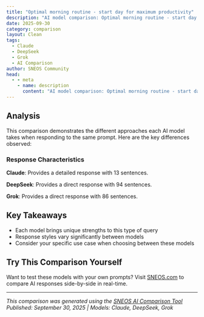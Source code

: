 ```yaml
---
title: "Optimal morning routine - start day for maximum productivity"
description: "AI model comparison: Optimal morning routine - start day for maximum productivity..."
date: 2025-09-30
category: comparison
layout: Clean
tags:
  - Claude
  - DeepSeek
  - Grok
  - AI Comparison
author: SNEOS Community
head:
  - - meta
    - name: description
      content: "AI model comparison: Optimal morning routine - start day for maximum productivity..."
---
```


<ChatComparison
  title="Optimal morning routine - start day for maximum productivity"
  prompt="Optimal morning routine - start day for maximum productivity"
  :responses='{
    "Claude": "# Optimal Morning Routine for Maximum Productivity\n\n## **Core Framework (First 60-90 minutes)**\n\n### **1. Wake Up Consistently (5-15 minutes)**\n- **Same time daily** (even weekends) to regulate circadian rhythm\n- **No snooze button** - damages sleep quality and alertness\n- **Natural light exposure** immediately upon waking\n\n### **2. Hydrate \u0026 Fuel (10-15 minutes)**\n- **16-20oz water** to combat overnight dehydration\n- **Light, protein-rich breakfast** for sustained energy\n- **Avoid heavy meals** that cause energy crashes\n\n### **3. Movement (10-20 minutes)**\n- **Light exercise** - stretching, yoga, or brief walk\n- **Increases blood flow** and releases endorphins\n- **Enhances cognitive function** for 2-4 hours\n\n### **4. Mental Preparation (15-30 minutes)**\n- **Meditation or breathing exercises** (even 5 minutes helps)\n- **Review daily priorities** - identify top 3 tasks\n- **Visualize successful completion** of key goals\n\n## **Advanced Optimization Strategies**\n\n### **Technology Boundaries**\n- **No phones/emails** for first 30-60 minutes\n- **Reduces reactive mindset** and decision fatigue\n- **Preserves mental energy** for important tasks\n\n### **Environment Setup**\n- **Prepare the night before** - clothes, materials ready\n- **Clean, organized space** reduces mental clutter\n- **Optimal lighting and temperature** for alertness\n\n### **Personalization Factors**\n- **Chronotype matters** - adjust timing to your natural rhythm\n- **Energy audit** - track what activities boost vs. drain you\n- **Gradual implementation** - add one element weekly\n\n## **Sample 60-Minute Routine**\n1. **Wake \u002B Light exposure** (5 min)\n2. **Hydrate \u002B light breakfast** (15 min)\n3. **Movement/stretch** (10 min)\n4. **Meditation/breathing** (10 min)\n5. **Priority planning** (10 min)\n6. **First important task** (10 min start)\n\n## **Key Success Metrics**\n- Consistent energy levels throughout morning\n- Clear mental focus for important tasks\n- Reduced decision fatigue\n- Sense of accomplishment before 9 AM\n\nThe most productive routine is one you can maintain consistently. Start with 2-3 elements and build gradually.",
    "DeepSeek": "Of course. Here is a comprehensive guide to crafting an optimal morning routine for maximum productivity, grounded in neuroscience, psychology, and the habits of highly successful people.\n\nThe goal isn\u0027t to create a rigid, stressful checklist, but a curated sequence of actions that set a positive, intentional, and energized tone for the entire day.\n\n### The Philosophy: Win the Morning, Win the Day\n\nYour morning routine is a \u0022keystone habit\u0022\u2014a single practice that sets off a chain reaction of other positive behaviors. A productive morning creates momentum that carries you through the afternoon, making you more resilient to distractions and stress.\n\n---\n\n### The Core Framework: The 5 Pillars of a Productive Morning\n\nStructure your routine around these five pillars, in this general order:\n\n1.  **Prepare the Night Before** (The Unsung Hero)\n2.  **Awaken with Intention** (The Mindset Shift)\n3.  **Energize the Body** (The Physiological Foundation)\n4.  **Focus the Mind** (The Mental Clarity)\n5.  **Execute Your #1 Priority** (The Productivity Payoff)\n\n---\n\n### Pillar 1: Prepare the Night Before (15 Minutes)\n\nA productive morning starts the night before. This eliminates decision fatigue and chaos from the moment you wake up.\n\n*   **Plan Your Top 3:** Write down the 1-3 Most Important Tasks (MITs) for the next day. Be specific (e.g., \u0022Finish slides 5-10 for presentation,\u0022 not \u0022Work on presentation\u0022).\n*   **Tidy Up:** Spend 10 minutes tidying your living space. A clear space equals a clear mind.\n*   **Prep Essentials:** Lay out your clothes, prep your breakfast (overnight oats, smoothie ingredients), and pack your bag.\n*   **Digital Sunset:** Set a \u0022no-screens\u0022 curfew 60-90 minutes before bed. This improves sleep quality dramatically.\n\n### Pillar 2: Awaken with Intention (First 10 Minutes)\n\nResist the urge to dive into digital noise. Your mind is most impressionable in the first hour.\n\n*   **No \u0022Snooze\u0022:** Snoozing fragments your sleep and causes sleep inertia (grogginess). Place your alarm across the room so you have to get up.\n*   **Hydrate Immediately:** Drink a large glass of water. Your body is dehydrated after 6-8 hours of sleep.\n*   **Get Sunlight:** Within 30 minutes of waking, get 5-15 minutes of natural sunlight. This cues your circadian rhythm, boosts serotonin, and regulates melatonin for better sleep that night.\n*   **Avoid Your Phone:** Do not check email, news, or social media for at least the first 30-60 minutes. This protects your mindset from being hijacked by other people\u0027s agendas.\n\n### Pillar 3: Energize the Body (30-60 Minutes)\n\nGet your blood flowing and body primed for action.\n\n*   **Move Your Body (15-30 min):** This is non-negotiable. It doesn\u0027t have to be a full gym session.\n    *   **Options:** Brisk walk, jogging, yoga, stretching, bodyweight exercises, or a full workout.\n    *   **Benefit:** Releases endorphins, boosts energy, reduces stress, and enhances cognitive function.\n*   **Cold Exposure (1-5 min):** A cold shower or splashing cold water on your face.\n    *   **Benefit:** Shocks the system awake, increases alertness, reduces inflammation, and builds mental resilience.\n*   **Fuel Strategically (15 min):** Eat a high-protein, healthy-fat breakfast. Avoid sugary cereals and pastries.\n    *   **Examples:** Eggs, Greek yogurt with nuts, a protein smoothie.\n    *   **Benefit:** Provides sustained energy without the mid-morning crash.\n\n### Pillar 4: Focus the Mind (15-20 Minutes)\n\nCalm your mind and set a purposeful tone before tackling your tasks.\n\n*   **Mindfulness Practice (10-15 min):**\n    *   **Meditation:** Even 5-10 minutes of focused breathing calms the amygdala (the fear center) and strengthens your focus.\n    *   **Journaling:** Use a method like:\n        *   **Gratitude Journal:** Write 3 things you\u0027re grateful for.\n        *   **The 5-Minute Journal:** \u0022I am grateful for..., What would make today great?, Daily affirmations.\u0022\n        *   **Brain Dump:** Write down everything on your mind to clear mental clutter.\n*   **Consume Uplifting Content (5-10 min):** Read a few pages of a non-fiction book, listen to a motivational podcast, or an educational audiobook. This fills your mind with positive, constructive ideas.\n\n### Pillar 5: Execute Your #1 Priority (60-90 Minutes)\n\nNow, with a clear, energized mind and body, you are ready for your most important work.\n\n*   **Tackle Your MIT First:** Start with the most important and challenging task on your list. This is often called \u0022Eating the Frog.\u0022\n*   **Work in a Time Block:** Use a timer and work for 60-90 minutes of deep, focused work without interruptions (phone on Do Not Disturb, notifications off).\n*   **Benefit:** By completing your most critical task first, you secure a \u0022win\u0022 for the day. No matter what happens later, you\u0027ve made meaningful progress. This creates a powerful sense of accomplishment and reduces anxiety.\n\n---\n\n### Sample Optimal Morning Routines\n\n#### The \u0022Early Riser\u0022 (5:30 AM Wake-up)\n*   **5:30 AM:** Wake up, no snooze. Drink a full glass of water.\n*   **5:35 AM:** Step outside for 10 minutes of sunlight while stretching.\n*   **5:45 AM:** 20-minute workout (yoga, bodyweight circuit, or jog).\n*   **6:05 AM:** Cold shower.\n*   **6:15 AM:** Healthy breakfast while reading a book.\n*   **6:30 AM:** 10-minute meditation and journaling.\n*   **6:45 AM:** Review MITs and plan the day.\n*   **7:00 AM:** Begin deep work on #1 priority.\n\n#### The \u0022Time-Crunched\u0022 (7:00 AM Wake-up)\n*   **7:00 AM:** Wake up, no phone. Hydrate immediately.\n*   **7:05 AM:** 5-minute stretch or 20 jumping jacks to get blood flowing.\n*   **7:10 AM:** Quick, healthy breakfast (prepped the night before).\n*   **7:20 AM:** 5-minute mindfulness breathing exercise.\n*   **7:25 AM:** Review your #1 MIT for the day.\n*   **7:30 AM:** Begin focused work.\n\n### Golden Rules for Success\n\n1.  **Consistency Over Perfection:** It\u0027s better to do a shortened version of your routine every day than the \u0022perfect\u0022 one once a week. Your body and mind thrive on rhythm.\n2.  **Start Small:** If this is new, don\u0027t try to implement everything at once. Start by waking up 15 minutes earlier to drink water and avoid your phone for the first 30 minutes. Add one new habit each week.\n3.  **Customize It:** This is a template, not a dogma. Experiment. If you hate meditation, try journaling. If you despise the cold, take a warm shower. The best routine is the one you will actually *do*.\n4.  **Track Your Progress:** Use a habit tracker to mark your successful days. The visual proof of a streak is a powerful motivator.\n\nBy investing in your morning, you are investing in your entire day. You transition from being reactive to proactive, taking control of your time, energy, and focus from the moment you open your eyes.",
    "Grok": "Creating an optimal morning routine to maximize productivity involves structuring your early hours to align with your goals, boost energy, and set a positive tone for the day. Below is a step-by-step guide to designing a morning routine tailored for productivity. You can adjust it based on your personal needs and schedule.\n\n---\n\n### **Key Principles for an Optimal Morning Routine**\n1. **Consistency**: Stick to a regular wake-up time to regulate your body clock.\n2. **Purpose**: Focus on activities that enhance mental clarity, physical energy, and emotional well-being.\n3. **Avoid Overloading**: Keep the routine simple and sustainable to avoid burnout.\n4. **Preparation**: Plan the night before to reduce decision fatigue in the morning.\n\n---\n\n### **Optimal Morning Routine (Sample Timeline: 5:30 AM - 8:00 AM)**\n\n#### **5:30 AM - Wake Up**\n- **Avoid the Snooze Button**: Place your alarm clock or phone across the room to force yourself out of bed.\n- **Hydrate Immediately**: Drink a glass of water (16-20 oz) to rehydrate after sleep. Add lemon for a refreshing boost and to aid digestion.\n- **Morning Light Exposure**: Open the curtains or step outside for 5-10 minutes to get natural light. This helps regulate your circadian rhythm and boosts alertness.\n\n#### **5:40 AM - Physical Movement (10-20 minutes)**\n- **Light Exercise**: Do a short workout to wake up your body and increase energy. Options:\n  - Stretching or yoga for flexibility and calming the mind.\n  - A quick jog, brisk walk, or bodyweight exercises (push-ups, squats) for cardiovascular health.\n  - Aim for 10-20 minutes to get your heart rate up without exhausting yourself.\n- **Why?** Morning exercise boosts endorphins, improves focus, and enhances metabolism.\n\n#### **6:00 AM - Mindfulness or Mental Preparation (10-15 minutes)**\n- **Meditation or Deep Breathing**: Spend 5-10 minutes practicing mindfulness to reduce stress and improve concentration. Apps like Headspace or Calm can guide you.\n- **Gratitude Practice**: Write down or think of 3 things you\u2019re grateful for to cultivate a positive mindset.\n- **Visualization**: Spend a few minutes visualizing your day\u2014imagine completing your tasks successfully to build confidence and motivation.\n- **Why?** Mental preparation sets an intentional tone for the day and reduces anxiety.\n\n#### **6:15 AM - Plan Your Day (10 minutes)**\n- **Review Goals and Priorities**: Look at your to-do list (ideally prepared the night before) and identify the top 3 tasks you must accomplish (MITs - Most Important Tasks).\n- **Time Blocking**: Allocate specific times for deep work, meetings, and breaks to stay focused.\n- **Why?** A clear plan minimizes procrastination and keeps you aligned with your goals.\n\n#### **6:25 AM - Personal Hygiene and Nutrition (30-45 minutes)**\n- **Morning Hygiene**: Brush your teeth, wash your face, shower if needed, and get dressed. Looking and feeling fresh boosts confidence.\n- **Healthy Breakfast**: Fuel your body with a balanced meal. Examples:\n  - High-protein: Eggs, Greek yogurt, or a protein smoothie.\n  - Healthy carbs: Oatmeal with fruit or whole-grain toast with avocado.\n  - Hydration: Pair breakfast with water, green tea, or black coffee (limit caffeine to 1-2 cups to avoid crashes).\n- **Why?** Proper nutrition and hygiene improve physical and mental energy for the day ahead.\n\n#### **7:10 AM - Deep Work or Learning (30-60 minutes)**\n- **Tackle High-Priority Work**: Use this time for your most important or cognitively demanding task (writing, problem-solving, or creative work). Your mind is often freshest in the morning.\n- **Alternative - Skill Development**: Spend this time reading, learning a new skill, or listening to a podcast related to your goals.\n- **Why?** Early mornings are often free from distractions, making them ideal for focused work.\n\n#### **8:00 AM - Transition to Your Day**\n- **Quick Review**: Check emails or messages briefly (set a 5-10 minute limit to avoid getting sucked in).\n- **Positive Mindset**: Take a deep breath, smile, and affirm your readiness to handle the day.\n- **Why?** A smooth transition prevents feeling rushed or overwhelmed as you dive into your schedule.\n\n---\n\n### **Additional Tips for Success**\n1. **Prep the Night Before**:\n   - Lay out clothes, pack your bag, and prepare breakfast ingredients.\n   - Write your to-do list and set up your workspace.\n   - Aim for 7-9 hours of quality sleep by maintaining a consistent bedtime (e.g., 10:00 PM if waking at 5:30 AM).\n2. **Limit Technology**:\n   - Avoid checking social media or news first thing in the morning\u2014it can drain mental energy and disrupt focus.\n   - Use a traditional alarm clock instead of your phone to minimize temptation.\n3. **Customize Based on Energy Levels**:\n   - If you\u2019re not a morning person, shift the timeline later or start with shorter activities (e.g., 5 minutes of stretching instead of 20).\n   - Experiment to find what energizes you most.\n4. **Track Progress**:\n   - Use a journal or app to track how your morning routine impacts your productivity and mood. Adjust as needed.\n\n---\n\n### **Why This Works for Maximum Productivity**\n- **Physical Activation**: Hydration, movement, and nutrition prime your body for energy.\n- **Mental Clarity**: Mindfulness and planning reduce stress and sharpen focus.\n- **Momentum**: Starting with small wins (e.g., making your bed, completing a workout) builds confidence for bigger tasks.\n- **Circadian Alignment**: Morning light and consistent timing optimize your natural energy cycles.\n\n---\n\n### **Sample Variations Based on Time Availability**\n- **If you have only 30 minutes**:\n  - 5 min: Wake up, hydrate, light exposure.\n  - 5 min: Quick stretches or deep breathing.\n  - 10 min: Plan your day (top 3 tasks).\n  - 10 min: Hygiene and a grab-and-go breakfast.\n- **If you\u2019re a late riser (e.g., wake at 7:30 AM)**:\n  - Compress activities: 10 min exercise, 5 min mindfulness, 15 min planning/breakfast.\n  - Focus on the essentials: hydration, planning, and a quick energy boost.\n\n---\n\nBy following or adapting this routine, you\u2019ll create a strong foundation for productivity while maintaining balance. Start small, build consistency, and refine over time to match your lifestyle. What\u2019s your current morning routine, and are there specific areas (e.g., focus, energy) you\u2019d like to improve? I can tailor this further if needed!"
  }'
  published-date="22:46"
/>

## Analysis

This comparison demonstrates the different approaches each AI model takes when responding to the same prompt. Here are the key differences observed:

### Response Characteristics

**Claude**: Provides a detailed response with 13 sentences. 

**DeepSeek**: Provides a direct response with 94 sentences. 

**Grok**: Provides a direct response with 86 sentences. 

## Key Takeaways

- Each model brings unique strengths to this type of query
- Response styles vary significantly between models
- Consider your specific use case when choosing between these models

## Try This Comparison Yourself

Want to test these models with your own prompts? Visit [SNEOS.com](https://sneos.com) to compare AI responses side-by-side in real-time.

---

*This comparison was generated using the [SNEOS AI Comparison Tool](https://sneos.com)*
*Published: September 30, 2025 | Models: Claude, DeepSeek, Grok*
